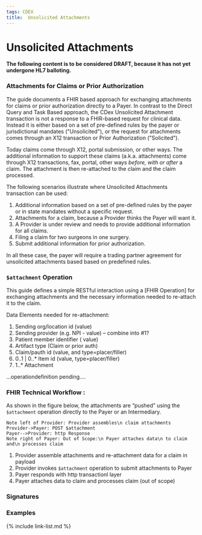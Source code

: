 ```yaml
---
tags: CDEX
title:  Unsolicited Attachments
---
```


# Unsolicited Attachments

<div markdown="1" class="stu-note">

**The following content is to be considered DRAFT, because it has not yet undergone HL7 balloting.**


### Attachments for Claims or Prior Authorization

The guide documents a FHIR based approach for exchanging attachments for claims or prior authorization directly to a Payer. In contrast to the Direct Query and Task Based approach, the CDex Unsolicited Attachment transaction is not a response to a FHIR-based request for clinical data. Instead it is either based on a set of pre-defined rules by the payer or jurisdictional mandates ("Unsolicited"), or the request for attachments comes through an X12 transaction or Prior Authorization ("Solicited").

Today claims come through X12, portal submission, or other ways.  The additional information to support these claims (a.k.a. attachments) come through X12 transactions, fax, portal, other ways *before, with or after* a claim.  The attachment is then re-attached to the claim and the claim processed. 

The following scenarios illustrate where Unsolicited Attachments transaction can be used:
  
1. Additional information based on a set of pre-defined rules by the payer or in state mandates without a specific request.
1. Attachments for a claim, because a Provider thinks the Payer will want it.
1. A Provider is under review and needs to provide additional information for all claims.
1. Filing a claim for two surgeons in one surgery.
1. Submit additional information for prior authorization.

In all these case, the payer will require a trading partner agreement for unsolicited attachments based based on predefined rules.

### `$attachment` Operation

This guide defines a simple RESTful interaction using a [FHIR Operation] for exchanging attachments and the necessary information needed to re-attach it to the claim. 


Data Elements needed for re-attachment:
1. Sending org/location id (value)
2. Sending provider (e.g. NPI - value) – combine into #1?
3. Patient member identifier ( value)
4. Artifact type (Claim or prior auth)
5. Claim/pauth id (value, and type=placer/filler)
6. 0..1 | 0..* Item id (value, type=placer/filler)
7. 1..* Attachment


 ...operationdefinition pending....

### FHIR Technical Workflow : 


As shown in the figure below, the attachments are “pushed” using the `$attachment` operation directly to the Payer or an Intermediary.

```sequence
Note left of Provider: Provider assembles\n claim attachments
Provider->Payer: POST $attachment
Payer-->Provider: http Response
Note right of Payer: Out of Scope:\n Payer attaches data\n to claim and\n processes claim
```

1. Provider assemble attachments and re-attachment data for a claim in payload
1. Provider invokes `$attachment` operation to submit attachments to Payer
1. Payer responds with http transactionl layer
1. Payer attaches data to claim and processes claim (out of scope) 


### Signatures



### Examples



{% include link-list.md %}
